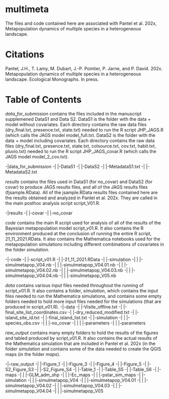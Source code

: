 # multimeta
The files and code contained here are associated with Pantel et al. 202x, Metapopulation dynamics of multiple species in a heterogeneous landscape.

# Citations
Pantel, J.H., T. Lamy, M. Dubart, J.-P. Pointier, P. Jarne, and P. David. 202x. Metapopulation dynamics of multiple species in a heterogeneous landscape. Ecological Monographs. In press.

# Table of Contents
*data_for_submission* contains the files included in the manuscript supplemened DataS1 and Data S2. DataS1 is the folder with the data + model without covariates. Each directory contains the raw data files (dry_final.txt, presence.txt, state.txt) needed to run the R script JHP_JAGS.R (which calls the JAGS model model_full.txt. DataS2 is the folder with the data + model including covariates. Each directory contains the raw data files (dry_final.txt, presence.txt, state.txt, colsource.txt, cov.txt, habit.txt, pluvio.txt) needed to run the R script JHP_JAGS_covar.R (which calls the JAGS model model_2_cov.txt).

-|data_for_submission
-| |-DataS1
-| |-DataS2
-| |-MetadataS1.txt
-| |-MetadataS2.txt

*results* contains the files used in DataS1 (for no_covar) and DataS2 (for covar) to produce JAGS results files, and all of the JAGS results files (fjsample.RData). All of the jsample.RData results files contained here are the results obtained and analyzed in Pantel et al. 202x. They are called in the main posthoc analysis script script_V01.R.

-|results
-| |-covar
-| |-no_covar

*code* contains the main R script used for analysis of all of the results of the Bayesian metapopulation model script_v01.R. It also contains the R environment produced at the conclusion of running the entire R script, 21_11_2021.RData. It also contains the Mathematica notebooks used for the metapopulation simulations including different combinations of covariates in the folder *simulation*.

-|-code
-| |-script_v01.R
-| |-21_11_2021.RData
-| |-simulation
-| | |-simulmetapop_V04.nb
-| | |-simulmetapop_V04.01.nb
-| | |-simulmetapop_V04.02.nb
-| | |-simulmetapop_V04.03.nb
-| | |-simulmetapop_V04.04.nb
-| | |-simulmetapop_V05.nb


*data* contains various input files needed throughout the running of script_v01.R. It also contains a folder, *simulation*, which contains the input files needed to run the Mathematica simulations, and contains some empty folders needed to hold more input files needed for the simulations (that are produced in script_v01.R).
-|-data
-| |-Visite_offline.txt
-| |-final_site_list_coordinates.csv
-| |-dry_reduced_modified.txt
-| |-island_site_id.txt
-| |-final_island_list.txt
-| |-simulation
-| | |-species_obs.csv
-| | |-no_covar
-| | | |-parameters
-| | |-parameters

*raw_output* contains many empty folders to hold the results of the figures and tabled produced by script_v01.R. It also contains the actual results of the Mathematica simulation that are included in Pantel et al. 202x (in the folder *simulation* and contains some of the data needed to create the QGIS maps (in the folder *maps*).

-|-raw_output
-| |-Figure_1
-| |-Figure_3
-| |-Figure_4
-| |-Figure_5
-| |-S2_Figure_S3
-| |-S2_Figure_S4
-| |-Table_1
-| |-Table_S5
-| |-Table_S6
-| |-maps
-| | |-GLM_adm_shp
-| | |-Ec_maps
-| | |-pstar_sim_maps
-| |-simulation
-| | |-simulmetapop_V04
-| | |-simulmetapop_V04.01
-| | |-simulmetapop_V04.02
-| | |-simulmetapop_V04.03
-| | |-simulmetapop_V04.04
-| | |-simulmetapop_V05

